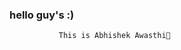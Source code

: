 ###  hello guy's :)
               This is Abhishek Awasthi👋

<!--
**bigboyabhisthi/bigboyabhisthi** is a ✨ _special_ ✨ repository because its `README.md` (this file) appears on your GitHub profile.

Here are some ideas to get you started:

- 🔭 I’m currently working on Airbase ...
- 🌱 I’m currently learning  Data Science ...
- 👯 I’m looking to collaborate on Youtube ...
- 🤔 I’m looking for help with fellow devlopers...
- 💬 Ask me about Devlopment and Designing ...
- 📫 How to reach me: 
**Twitter** - @bigboyabhisthi[  let's  chat ](https://twitter.com/bigboyabhisthi) ,
## LinkedIn- @bigboyabhisthi[  let's  chat ](https://www.linkedin.com/in/bigboyabhisthi)

...
- 😄 Pronouns: he/his/lord ...
- ⚡ Fun fact: allmost all time code  ...
-->
